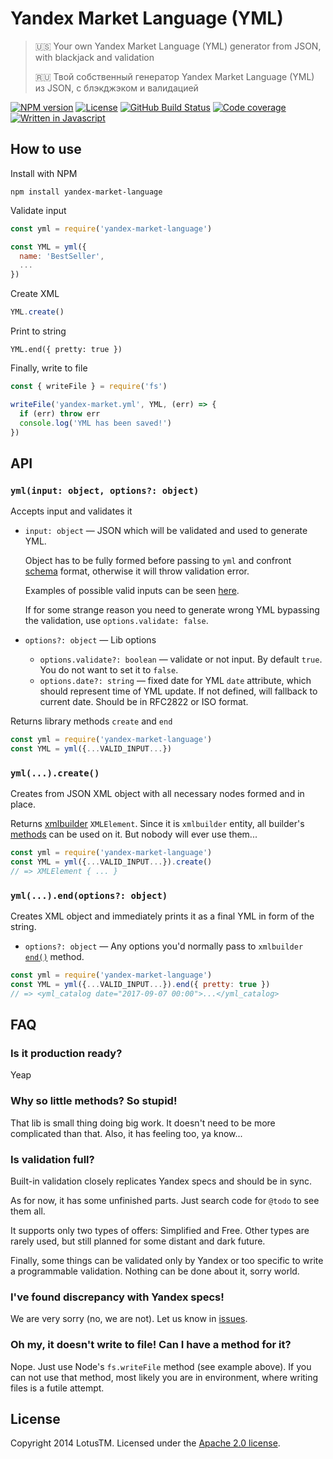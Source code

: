 Yandex Market Language (YML)
============================

> 🇺🇸 Your own Yandex Market Language (YML) generator from JSON, with blackjack and validation
> 
> 🇷🇺 Твой собственный генератор Yandex Market Language (YML) из JSON, с блэкджэком и валидацией

[![NPM version](https://img.shields.io/npm/v/yandex-market-language)](https://www.npmjs.com/package/yandex-market-language)
[![License](https://img.shields.io/npm/l/yandex-market-language)](https://opensource.org/license/apache-2-0)
[![GitHub Build Status](https://img.shields.io/github/actions/workflow/status/LotusTM/yandex-market-language/test.yml)](https://github.com/LotusTM/yandex-market-language/actions/workflows/test.yml)
[![Code coverage](https://img.shields.io/codecov/c/github/LotusTM/yandex-market-language)](https://codecov.io/gh/LotusTM/yandex-market-language)
[![Written in Javascript](https://img.shields.io/github/languages/top/LotusTM/yandex-market-language)](https://developer.mozilla.org/en-US/docs/Web/JavaScript)

## How to use

Install with NPM

```shell
npm install yandex-market-language
```

Validate input

```js
const yml = require('yandex-market-language')

const YML = yml({
  name: 'BestSeller',
  ...  
})
```

Create XML 

```js
YML.create()
```

Print to string

```JS
YML.end({ pretty: true })
```

Finally, write to file

```js
const { writeFile } = require('fs')

writeFile('yandex-market.yml', YML, (err) => {
  if (err) throw err
  console.log('YML has been saved!')
})
```

## API

### `yml(input: object, options?: object)`

Accepts input and validates it

* `input: object` — JSON which will be validated and used to generate YML.

  Object has to be fully formed before passing to `yml` and confront [schema](https://github.com/LotusTM/yandex-market-language/blob/master/lib/schemas.js) format, otherwise it will throw validation error.

  Examples of possible valid inputs can be seen [here](https://github.com/LotusTM/yandex-market-language/blob/master/tests/fixtures/inputs.js).

  If for some strange reason you need to generate wrong YML bypassing the validation, use `options.validate: false`.

* `options?: object` — Lib options

  * `options.validate?: boolean` — validate or not input. By default `true`. You do not want to set it to `false`.
  * `options.date?: string` — fixed date for YML `date` attribute, which should represent time of YML update. If not defined, will fallback to current date. Should be in RFC2822 or ISO format.

Returns library methods `create` and `end`

```js
const yml = require('yandex-market-language')
const YML = yml({...VALID_INPUT...})
```

### `yml(...).create()`

Creates from JSON XML object with all necessary nodes formed and in place.

Returns [xmlbuilder](https://github.com/oozcitak/xmlbuilder-js) `XMLElement`. Since it is `xmlbuilder` entity, all builder's [methods](https://github.com/oozcitak/xmlbuilder-js/wiki#creating-child-nodes) can be used on it. But nobody will ever use them...

```js
const yml = require('yandex-market-language')
const YML = yml({...VALID_INPUT...}).create()
// => XMLElement { ... }
```

### `yml(...).end(options?: object)`

Creates XML object and immediately prints it as a final YML in form of the string.

* `options?: object` — Any options you'd normally pass to `xmlbuilder` [`end()`](https://github.com/oozcitak/xmlbuilder-js/wiki#converting-to-string) method.

```js
const yml = require('yandex-market-language')
const YML = yml({...VALID_INPUT...}).end({ pretty: true })
// => <yml_catalog date="2017-09-07 00:00">...</yml_catalog>
```

## FAQ

### Is it production ready?

Yeap

### Why so little methods? So stupid!

That lib is small thing doing big work. It doesn't need to be more complicated than that. Also, it has feeling too, ya know...

### Is validation full?

Built-in validation closely replicates Yandex specs and should be in sync.

As for now, it has some unfinished parts. Just search code for `@todo` to see them all.

It supports only two types of offers: Simplified and Free. Other types are rarely used, but still planned for some distant and dark future.

Finally, some things can be validated only by Yandex or too specific to write a programmable validation. Nothing can be done about it, sorry world.

### I've found discrepancy with Yandex specs!

We are very sorry (no, we are not). Let us know in [issues](https://github.com/LotusTM/yandex-market-language/issues). 

### Oh my, it doesn't write to file! Can I have a method for it?

Nope. Just use Node's `fs.writeFile` method (see example above). If you can not use that method, most likely you are in environment, where writing files is a futile attempt.

## License

Copyright 2014 LotusTM. Licensed under the [Apache 2.0 license](https://github.com/LotusTM/Kotsu/blob/master/LICENSE.md).